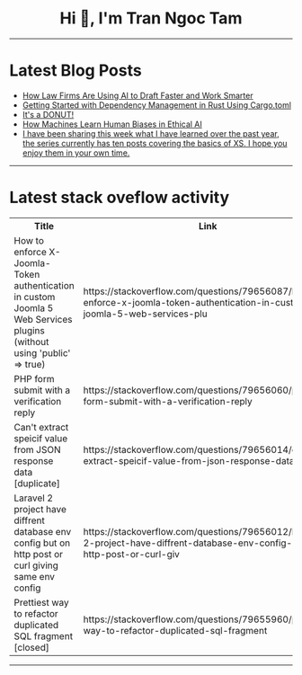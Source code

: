 <h1 align="center">Hi 👋, I'm Tran Ngoc Tam</h1>

---

# Latest Blog Posts 
<!-- BLOG-POST-LIST:START -->
- [How Law Firms Are Using AI to Draft Faster and Work Smarter](https://dev.to/dalton_abreshears/how-law-firms-are-using-ai-to-draft-faster-and-work-smarter-12m1)
- [Getting Started with Dependency Management in Rust Using Cargo.toml](https://dev.to/rijultp/getting-started-with-dependency-management-in-rust-using-cargotoml-54oo)
- [It&#39;s a DONUT!](https://dev.to/axrisi/its-a-donut-3gkk)
- [How Machines Learn Human Biases in Ethical AI](https://dev.to/williamoliver/how-machines-learn-human-biases-in-ethical-ai-4lfi)
- [I have been sharing this week what I have learned over the past year, the series currently has ten posts covering the basics of XS. I hope you enjoy them in your own time.](https://dev.to/lnation/i-have-been-sharing-this-week-what-i-have-learned-over-the-past-year-the-series-currently-has-ten-417c)
<!-- BLOG-POST-LIST:END -->

---

# Latest stack oveflow activity
<table>
  <tr><th>Title</th><th>Link</th></tr>
  <!-- STACKOVERFLOW:START --><tr><td>How to enforce X-Joomla-Token authentication in custom Joomla 5 Web Services plugins &lpar;without using &#39;public&#39; =&gt; true&rpar;</td><td>https://stackoverflow.com/questions/79656087/how-to-enforce-x-joomla-token-authentication-in-custom-joomla-5-web-services-plu</td></tr><tr><td>PHP form submit with a verification reply</td><td>https://stackoverflow.com/questions/79656060/php-form-submit-with-a-verification-reply</td></tr><tr><td>Can&#39;t extract speicif value from JSON response data [duplicate]</td><td>https://stackoverflow.com/questions/79656014/cant-extract-speicif-value-from-json-response-data</td></tr><tr><td>Laravel 2 project have diffrent database env config but on http post or curl giving same env config</td><td>https://stackoverflow.com/questions/79656012/laravel-2-project-have-diffrent-database-env-config-but-on-http-post-or-curl-giv</td></tr><tr><td>Prettiest way to refactor duplicated SQL fragment [closed]</td><td>https://stackoverflow.com/questions/79655960/prettiest-way-to-refactor-duplicated-sql-fragment</td></tr><!-- STACKOVERFLOW:END -->
</table>

---


